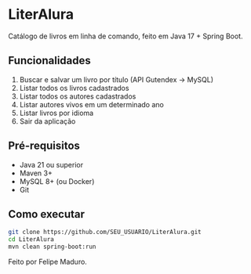 # LiterAlura

Catálogo de livros em linha de comando, feito em Java 17 + Spring Boot.

## Funcionalidades

1. Buscar e salvar um livro por título (API Gutendex → MySQL)  
2. Listar todos os livros cadastrados  
3. Listar todos os autores cadastrados  
4. Listar autores vivos em um determinado ano  
5. Listar livros por idioma  
6. Sair da aplicação  

## Pré-requisitos

- Java 21 ou superior  
- Maven 3+  
- MySQL 8+ (ou Docker)  
- Git

## Como executar

```bash
git clone https://github.com/SEU_USUARIO/LiterAlura.git
cd LiterAlura
mvn clean spring-boot:run
```

Feito por Felipe Maduro.

